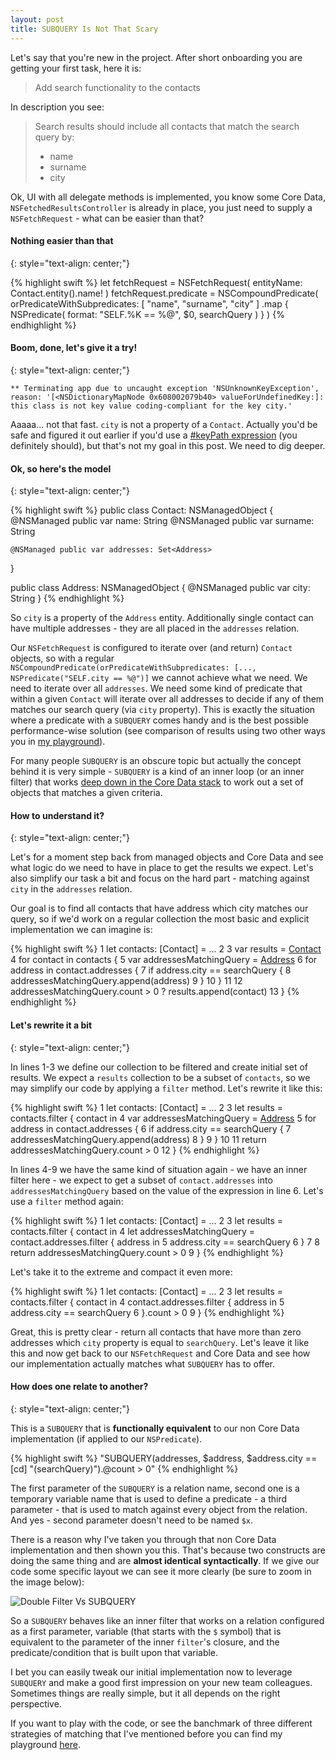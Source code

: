 ```yaml
---
layout: post
title: SUBQUERY Is Not That Scary
---
```


Let's say that you're new in the project. After short onboarding you are getting your first task, here it is:

> Add search functionality to the contacts

In description you see:

> Search results should include all contacts that match the search query by:
>
>  - name
>  - surname
>  - city

Ok, UI with all delegate methods is implemented, you know some Core Data, `NSFetchedResultsController` is already in place, you just need to supply a `NSFetchRequest` - what can be easier than that?

#### Nothing easier than that
{: style="text-align: center;"}

{% highlight swift %}
let fetchRequest = NSFetchRequest<Contact>(
    entityName: Contact.entity().name!
)
fetchRequest.predicate = NSCompoundPredicate(
    orPredicateWithSubpredicates: [
        "name",
        "surname",
        "city"
        ]
        .map {
            NSPredicate(
                format: "SELF.%K == %@",
                $0,
                searchQuery
            )
        }
)
{% endhighlight %}

#### Boom, done, let's give it a try!
{: style="text-align: center;"}

`** Terminating app due to uncaught exception 'NSUnknownKeyException', reason: '[<NSDictionaryMapNode 0x608002079b40> valueForUndefinedKey:]: this class is not key value coding-compliant for the key city.'`

Aaaaa... not that fast. `city` is not a property of a `Contact`. Actually you'd be safe and figured it out earlier if you'd use a [#keyPath expression](https://medium.com/the-traveled-ios-developers-guide/swift-3-keypath-7a3cf41e603e) (you definitely should), but that's not my goal in this post. We need to dig deeper. 

#### Ok, so here's the model
{: style="text-align: center;"}

{% highlight swift %}
public class Contact: NSManagedObject {
    @NSManaged public var name: String
    @NSManaged public var surname: String

    @NSManaged public var addresses: Set<Address>
}

public class Address: NSManagedObject {
    @NSManaged public var city: String
}
{% endhighlight %}

So `city` is a property of the `Address` entity. Additionally single contact can have multiple addresses - they are all placed in the `addresses` relation.

Our `NSFetchRequest` is configured to iterate over (and return) `Contact` objects, so with a regular `NSCompoundPredicate(orPredicateWithSubpredicates: [..., NSPredicate("SELF.city == %@")]` we cannot achieve what we need. We need to iterate over all `addresses`. We need some kind of predicate that within a given `Contact` will iterate over all addresses to decide if any of them matches our search query (via `city` property). This is exactly the situation where a predicate with a `SUBQUERY` comes handy and is the best possible performance-wise solution (see comparison of results using two other ways you in [my playground](https://github.com/Czajnikowski/Playgrounds/tree/master/Subquery.playground)).

For many people `SUBQUERY` is an obscure topic but actually the concept behind it is very simple - `SUBQUERY` is a kind of an inner loop (or an inner filter) that works [deep down in the Core Data stack](https://www.objc.io/issues/4-core-data/core-data-fetch-requests/) to work out a set of objects that matches a given criteria.

#### How to understand it?
{: style="text-align: center;"}

Let's for a moment step back from managed objects and Core Data and see what logic do we need to have in place to get the results we expect. Let's also simplify our task a bit and focus on the hard part - matching against `city` in the `addresses` relation.

Our goal is to find all contacts that have address which city matches our query, so if we'd work on a regular collection the most basic and explicit implementation we can imagine is:

{% highlight swift %}
1  let contacts: [Contact] = ...
2
3  var results = [Contact]()
4  for contact in contacts {
5      var addressesMatchingQuery = [Address]()
6      for address in contact.addresses {
7          if address.city == searchQuery {
8              addressesMatchingQuery.append(address)
9          }
10     }
11
12     addressesMatchingQuery.count > 0 ? results.append(contact) 
13 }
{% endhighlight %}

#### Let's rewrite it a bit
{: style="text-align: center;"}

In lines 1-3 we define our collection to be filtered and create initial set of results. We expect a `results` collection to be a subset of `contacts`, so we may simplify our code by applying a `filter` method. Let's rewrite it like this:

{% highlight swift %}
1  let contacts: [Contact] = ...
2
3  let results = contacts.filter { contact in
4      var addressesMatchingQuery = [Address]()
5      for address in contact.addresses {
6          if address.city == searchQuery {
7              addressesMatchingQuery.append(address)
8          }
9      }
10
11     return addressesMatchingQuery.count > 0
12 }
{% endhighlight %}


In lines 4-9 we have the same kind of situation again - we have an inner filter here - we expect to get a subset of `contact.addresses` into `addressesMatchingQuery` based on the value of the expression in line 6. Let's use a `filter` method again:

{% highlight swift %}
1 let contacts: [Contact] = ...
2
3 let results = contacts.filter { contact in
4     let addressesMatchingQuery = contact.addresses.filter { address in
5         address.city == searchQuery
6     }
7
8     return addressesMatchingQuery.count > 0
9 }
{% endhighlight %}

Let's take it to the extreme and compact it even more:

{% highlight swift %}
1 let contacts: [Contact] = ...
2
3 let results = contacts.filter { contact in
4     contact.addresses.filter { address in
5         address.city == searchQuery
6     }.count > 0
9 }
{% endhighlight %}

Great, this is pretty clear - return all contacts that have more than zero addresses which `city` property is equal to `searchQuery`. Let's leave it like this and now get back to our `NSFetchRequest` and Core Data and see how our implementation actually matches what `SUBQUERY` has to offer.

#### How does one relate to another?
{: style="text-align: center;"}

This is a `SUBQUERY` that is **functionally equivalent** to our non Core Data implementation (if applied to our `NSPredicate`).

{% highlight swift %}
"SUBQUERY(addresses, $address, $address.city ==[cd] \"\(searchQuery)\").@count > 0"
{% endhighlight %}

The first parameter of the `SUBQUERY` is a relation name, second one is a temporary variable name that is used to define a predicate - a third parameter - that is used to match against every object from the relation. And yes - second parameter doesn't need to be named `$x`.

There is a reason why I've taken you through that non Core Data implementation and then shown you this. That's because two constructs are doing the same thing and are **almost identical syntactically**. If we give our code some specific layout we can see it more clearly (be sure to zoom in the image below):

<img id="myImg" src="{{ site.baseurl }}/img/subquery.jpg" alt="Double Filter Vs SUBQUERY">

So a `SUBQUERY` behaves like an inner filter that works on a relation configured as a first parameter, variable (that starts with the `$` symbol) that is equivalent to the parameter of the inner `filter`'s closure, and the predicate/condition that is built upon that variable.

I bet you can easily tweak our initial implementation now to leverage `SUBQUERY` and make a good first impression on your new team colleagues. Sometimes things are really simple, but it all depends on the right perspective.

If you want to play with the code, or see the banchmark of three different strategies of matching that I've mentioned before you can find my playground [here](https://github.com/Czajnikowski/Playgrounds/tree/master/Subquery.playground).
